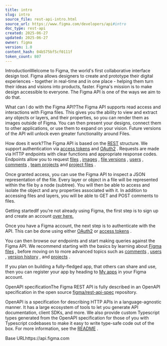 ```yaml
---
title: intro
slug: intro
source_file: rest-api-intro.html
source_url: https://www.figma.com/developers/api#intro
doc_type: rest-api
created: 2025-06-27
updated: 2025-06-27
owner: figma
version: 1.0
content_hash: 04b575bf5cf0111f
token_count: 807
---
```

IntroductionWelcome to Figma, the world's first collaborative interface design tool. Figma allows designers to create and prototype their digital experiences - together in real-time and in one place - helping them turn their ideas and visions into products, faster. Figma's mission is to make design accessible to everyone. The Figma API is one of the ways we aim to do that.

What can I do with the Figma API?The Figma API supports read access and interactions with Figma files. This gives you the ability to view and extract any objects or layers, and their properties, so you can render them as images outside of Figma. You can then present your designs, connect them to other applications, or use them to expand on your vision. Future versions of the API will unlock even greater functionality around Files.

How does it work?The Figma API is based on the [REST](https://en.wikipedia.org/wiki/Representational_state_transfer)
 structure. We support authentication via [access tokens](#access-tokens)
 and [OAuth2](#oauth2)
. Requests are made via HTTP endpoints with clear functions and appropriate response codes. Endpoints allow you to request [files](#files)
, [images](#get-images-endpoint)
, [file versions](#version-history)
, [users](#users)
, [comments](#comments)
, [team projects](#get-team-projects-endpoint)
 and [project files](#get-project-files-endpoint)
.

Once granted access, you can use the Figma API to inspect a JSON representation of the file. Every layer or object in a file will be represented within the file by a node (subtree). You will then be able to access and isolate the object and any properties associated with it. In addition to accessing files and layers, you will be able to GET and POST comments to files.

Getting startedIf you’re not already using Figma, the first step is to sign up and create an account [over here.](https://www.figma.com/signup)

Once you have a Figma account, the next step is to authenticate with the API. This can be done using either [OAuth2](#oauth2)
 or [access tokens](#access-tokens)
.

You can then browse our endpoints and start making queries against the Figma API. We recommend starting with the basics by learning about [Figma files](#files)
, before moving on to more advanced topics such as [comments](#comments)
, [users](#users)
, [version history](#version-history)
, and [projects](#projects)
.

If you plan on building a fully-fledged app, that others can share and use, then you can register your app by heading to [My apps](https://www.figma.com/developers/apps)
 in your Figma account.

OpenAPI specificationThe Figma REST API is fully described in an OpenAPI specification in the open source [figma/rest-api-spec](https://github.com/figma/rest-api-spec)
 repository.

OpenAPI is a specification for describing HTTP APIs in a language-agnostic manner. It has a large ecosystem of tools to let you generate API documentation, client SDKs, and more. We also provide custom Typescript types generated from the OpenAPI specification for those of you with Typescript codebases to make it easy to write type-safe code out of the box. For more information, see the [README](https://github.com/figma/rest-api-spec)
.

Base URLhttps://api.figma.com